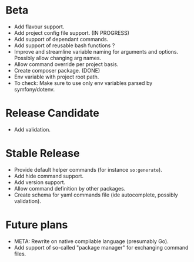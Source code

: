 # Beta
- Add flavour support.
- Add project config file support. (IN PROGRESS)
- Add support of dependant commands.
- Add support of reusable bash functions ?
- Improve and streamline variable naming for arguments and options. Possibly allow changing arg names.
- Allow command override per project basis.
- Create composer package. (DONE)
- Env variable with project root path.
- To check: Make sure to use only env variables parsed by symfony/dotenv.

# Release Candidate
- Add validation.

# Stable Release
- Provide default helper commands (for instance `so:generate`).
- Add hide command support.
- Add version support.
- Allow command definition by other packages.
- Create schema for yaml commands file (ide autocomplete, possibly validation).

# Future plans
- META: Rewrite on native compilable language (presumably Go).
- Add support of so-called "package manager" for exchanging command files.
